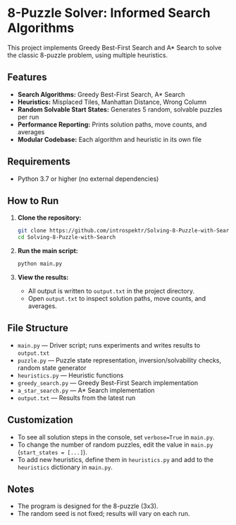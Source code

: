 # 8-Puzzle Solver: Informed Search Algorithms

This project implements Greedy Best-First Search and A* Search to solve the classic 8-puzzle problem, using multiple heuristics.

## Features

- **Search Algorithms:** Greedy Best-First Search, A* Search
- **Heuristics:** Misplaced Tiles, Manhattan Distance, Wrong Column
- **Random Solvable Start States:** Generates 5 random, solvable puzzles per run
- **Performance Reporting:** Prints solution paths, move counts, and averages
- **Modular Codebase:** Each algorithm and heuristic in its own file

## Requirements

- Python 3.7 or higher (no external dependencies)

## How to Run

1. **Clone the repository:**
    ```bash
    git clone https://github.com/introspektr/Solving-8-Puzzle-with-Search
    cd Solving-8-Puzzle-with-Search
    ```

2. **Run the main script:**
    ```bash
    python main.py
    ```

3. **View the results:**
    - All output is written to `output.txt` in the project directory.
    - Open `output.txt` to inspect solution paths, move counts, and averages.

## File Structure

- `main.py` — Driver script; runs experiments and writes results to `output.txt`
- `puzzle.py` — Puzzle state representation, inversion/solvability checks, random state generator
- `heuristics.py` — Heuristic functions
- `greedy_search.py` — Greedy Best-First Search implementation
- `a_star_search.py` — A* Search implementation
- `output.txt` — Results from the latest run

## Customization

- To see all solution steps in the console, set `verbose=True` in `main.py`.
- To change the number of random puzzles, edit the value in `main.py` (`start_states = [...]`).
- To add new heuristics, define them in `heuristics.py` and add to the `heuristics` dictionary in `main.py`.

## Notes

- The program is designed for the 8-puzzle (3x3).
- The random seed is not fixed; results will vary on each run. 